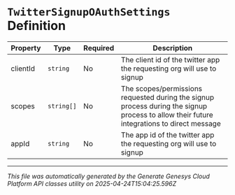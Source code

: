 # `TwitterSignupOAuthSettings` Definition

| Property | Type | Required | Description |
|----------|------|----------|-------------|
| clientId | `string` | No | The client id of the twitter app the requesting org will use to signup |
| scopes | `string[]` | No | The scopes/permissions requested during the signup process during the signup process to allow their future integrations to direct message |
| appId | `string` | No | The app id of the twitter app the requesting org will use to signup |

---

*This file was automatically generated by the Generate Genesys Cloud Platform API classes utility on 2025-04-24T15:04:25.596Z*